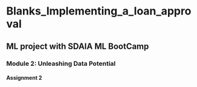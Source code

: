 # Blanks_Implementing_a_loan_approval
## ML project with SDAIA ML BootCamp
### Module 2: Unleashing Data Potential
#### Assignment 2

